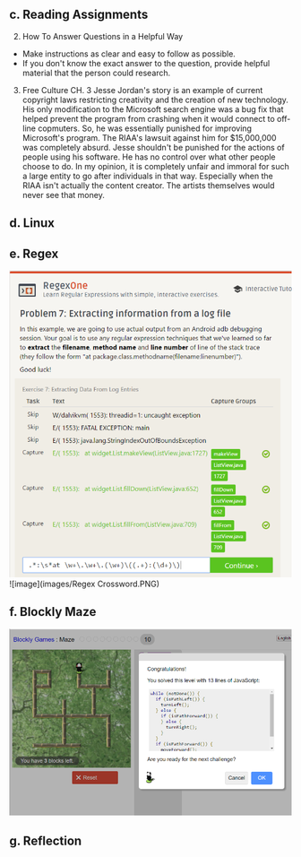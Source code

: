 ## c. Reading Assignments
2. How To Answer Questions in a Helpful Way
 * Make instructions as clear and easy to follow as possible.
 * If you don't know the exact answer to the question, provide helpful material that the person could research. 
3. Free Culture CH. 3
 Jesse Jordan's story is an example of current copyright laws restricting creativity and the creation of new technology. His only modification to the Microsoft search engine was a bug fix that helped prevent the program from crashing when it would connect to off-line copmuters. So, he was essentially punished for improving Microsoft's program. The RIAA's lawsuit against him for $15,000,000 was completely absurd. Jesse shouldn't be punished for the actions of people using his software. He has no control over what other people choose to do. In my opinion, it is completely unfair and immoral for such a large entity to go after individuals in that way. Especially when the RIAA isn't actually the content creator. The artists themselves would never see that money. 

## d. Linux

## e. Regex
![image](images/Regex.PNG)
![image](images/Regex Crossword.PNG)

## f. Blockly Maze
![image](images/Maze.PNG)

## g. Reflection
